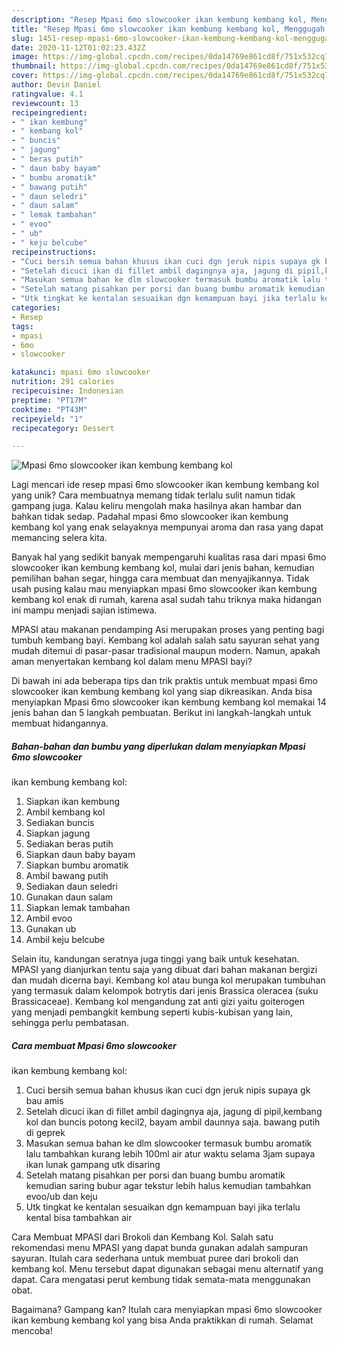 ```yaml
---
description: "Resep Mpasi 6mo slowcooker ikan kembung kembang kol, Menggugah Selera"
title: "Resep Mpasi 6mo slowcooker ikan kembung kembang kol, Menggugah Selera"
slug: 1451-resep-mpasi-6mo-slowcooker-ikan-kembung-kembang-kol-menggugah-selera
date: 2020-11-12T01:02:23.432Z
image: https://img-global.cpcdn.com/recipes/0da14769e861cd8f/751x532cq70/mpasi-6mo-slowcooker-ikan-kembung-kembang-kol-foto-resep-utama.jpg
thumbnail: https://img-global.cpcdn.com/recipes/0da14769e861cd8f/751x532cq70/mpasi-6mo-slowcooker-ikan-kembung-kembang-kol-foto-resep-utama.jpg
cover: https://img-global.cpcdn.com/recipes/0da14769e861cd8f/751x532cq70/mpasi-6mo-slowcooker-ikan-kembung-kembang-kol-foto-resep-utama.jpg
author: Devin Daniel
ratingvalue: 4.1
reviewcount: 13
recipeingredient:
- " ikan kembung"
- " kembang kol"
- " buncis"
- " jagung"
- " beras putih"
- " daun baby bayam"
- " bumbu aromatik"
- " bawang putih"
- " daun seledri"
- " daun salam"
- " lemak tambahan"
- " evoo"
- " ub"
- " keju belcube"
recipeinstructions:
- "Cuci bersih semua bahan khusus ikan cuci dgn jeruk nipis supaya gk bau amis"
- "Setelah dicuci ikan di fillet ambil dagingnya aja, jagung di pipil,kembang kol dan buncis potong kecil2, bayam ambil daunnya saja. bawang putih di geprek"
- "Masukan semua bahan ke dlm slowcooker termasuk bumbu aromatik lalu tambahkan kurang lebih 100ml air atur waktu selama 3jam supaya ikan lunak gampang utk disaring"
- "Setelah matang pisahkan per porsi dan buang bumbu aromatik kemudian saring bubur agar tekstur lebih halus kemudian tambahkan evoo/ub dan keju"
- "Utk tingkat ke kentalan sesuaikan dgn kemampuan bayi jika terlalu kental bisa tambahkan air"
categories:
- Resep
tags:
- mpasi
- 6mo
- slowcooker

katakunci: mpasi 6mo slowcooker 
nutrition: 291 calories
recipecuisine: Indonesian
preptime: "PT17M"
cooktime: "PT43M"
recipeyield: "1"
recipecategory: Dessert

---
```



![Mpasi 6mo slowcooker
ikan kembung kembang kol](https://img-global.cpcdn.com/recipes/0da14769e861cd8f/751x532cq70/mpasi-6mo-slowcooker-ikan-kembung-kembang-kol-foto-resep-utama.jpg)

Lagi mencari ide resep mpasi 6mo slowcooker
ikan kembung kembang kol yang unik? Cara membuatnya memang tidak terlalu sulit namun tidak gampang juga. Kalau keliru mengolah maka hasilnya akan hambar dan bahkan tidak sedap. Padahal mpasi 6mo slowcooker
ikan kembung kembang kol yang enak selayaknya mempunyai aroma dan rasa yang dapat memancing selera kita.

Banyak hal yang sedikit banyak mempengaruhi kualitas rasa dari mpasi 6mo slowcooker
ikan kembung kembang kol, mulai dari jenis bahan, kemudian pemilihan bahan segar, hingga cara membuat dan menyajikannya. Tidak usah pusing kalau mau menyiapkan mpasi 6mo slowcooker
ikan kembung kembang kol enak di rumah, karena asal sudah tahu triknya maka hidangan ini mampu menjadi sajian istimewa.

MPASI atau makanan pendamping Asi merupakan proses yang penting bagi tumbuh kembang bayi. Kembang kol adalah salah satu sayuran sehat yang mudah ditemui di pasar-pasar tradisional maupun modern. Namun, apakah aman menyertakan kembang kol dalam menu MPASI bayi?


Di bawah ini ada beberapa tips dan trik praktis untuk membuat mpasi 6mo slowcooker
ikan kembung kembang kol yang siap dikreasikan. Anda bisa menyiapkan Mpasi 6mo slowcooker
ikan kembung kembang kol memakai 14 jenis bahan dan 5 langkah pembuatan. Berikut ini langkah-langkah untuk membuat hidangannya.

<!--inarticleads1-->

##### Bahan-bahan dan bumbu yang diperlukan dalam menyiapkan Mpasi 6mo slowcooker
ikan kembung kembang kol:

1. Siapkan  ikan kembung
1. Ambil  kembang kol
1. Sediakan  buncis
1. Siapkan  jagung
1. Sediakan  beras putih
1. Siapkan  daun baby bayam
1. Siapkan  bumbu aromatik
1. Ambil  bawang putih
1. Sediakan  daun seledri
1. Gunakan  daun salam
1. Siapkan  lemak tambahan
1. Ambil  evoo
1. Gunakan  ub
1. Ambil  keju belcube


Selain itu, kandungan seratnya juga tinggi yang baik untuk kesehatan. MPASI yang dianjurkan tentu saja yang dibuat dari bahan makanan bergizi dan mudah dicerna bayi. Kembang kol atau bunga kol merupakan tumbuhan yang termasuk dalam kelompok botrytis dari jenis Brassica oleracea (suku Brassicaceae). Kembang kol mengandung zat anti gizi yaitu goiterogen yang menjadi pembangkit kembung seperti kubis-kubisan yang lain, sehingga perlu pembatasan. 

<!--inarticleads2-->

##### Cara membuat Mpasi 6mo slowcooker
ikan kembung kembang kol:

1. Cuci bersih semua bahan khusus ikan cuci dgn jeruk nipis supaya gk bau amis
1. Setelah dicuci ikan di fillet ambil dagingnya aja, jagung di pipil,kembang kol dan buncis potong kecil2, bayam ambil daunnya saja. bawang putih di geprek
1. Masukan semua bahan ke dlm slowcooker termasuk bumbu aromatik lalu tambahkan kurang lebih 100ml air atur waktu selama 3jam supaya ikan lunak gampang utk disaring
1. Setelah matang pisahkan per porsi dan buang bumbu aromatik kemudian saring bubur agar tekstur lebih halus kemudian tambahkan evoo/ub dan keju
1. Utk tingkat ke kentalan sesuaikan dgn kemampuan bayi jika terlalu kental bisa tambahkan air


Cara Membuat MPASI dari Brokoli dan Kembang Kol. Salah satu rekomendasi menu MPASI yang dapat bunda gunakan adalah sampuran sayuran. Itulah cara sederhana untuk membuat puree dari brokoli dan kembang kol. Menu tersebut dapat digunakan sebagai menu alternatif yang dapat. Cara mengatasi perut kembung tidak semata-mata menggunakan obat. 

Bagaimana? Gampang kan? Itulah cara menyiapkan mpasi 6mo slowcooker
ikan kembung kembang kol yang bisa Anda praktikkan di rumah. Selamat mencoba!
